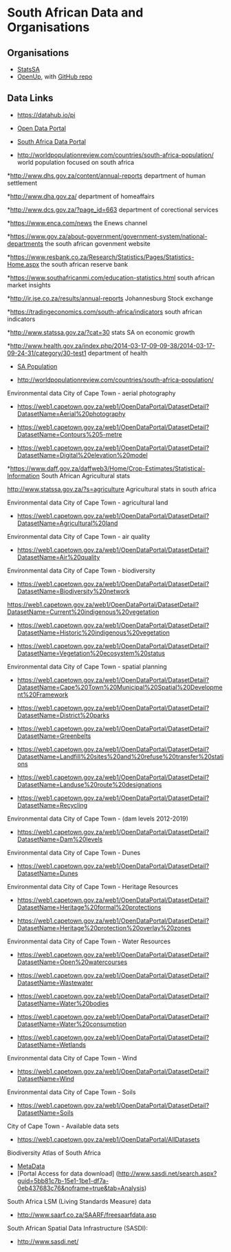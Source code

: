 
# South African Data and Organisations

## Organisations
* [StatsSA](http://superweb.statssa.gov.za/webapi)
* [OpenUp](https://openup.org.za/), with [GitHub repo](https://github.com/openupsa/)

## Data Links 
* https://datahub.io/pi

* [Open Data Portal](https://www.datafirst.uct.ac.za/dataportal/index.php/catalog/central)

* [South Africa Data Portal](http://southafrica.opendataforafrica.org/data)

* http://worldpopulationreview.com/countries/south-africa-population/ world population focused on south africa

*http://www.dhs.gov.za/content/annual-reports department of human settlement

*http://www.dha.gov.za/ department of homeaffairs

*http://www.dcs.gov.za/?page_id=663 department of corectional services

*https://www.enca.com/news the Enews channel

*https://www.gov.za/about-government/government-system/national-departments the south african govenment website

*https://www.resbank.co.za/Research/Statistics/Pages/Statistics-Home.aspx the south african reserve bank

*https://www.southafricanmi.com/education-statistics.html south african market insights

*http://ir.jse.co.za/results/annual-reports  Johannesburg Stock exchange 

*https://tradingeconomics.com/south-africa/indicators south african indicators

*http://www.statssa.gov.za/?cat=30 stats SA on economic growth

*http://www.health.gov.za/index.php/2014-03-17-09-09-38/2014-03-17-09-24-31/category/30-test1 department of health

* [SA Population](http://worldpopulationreview.com/countries/south-africa-population/)

* http://worldpopulationreview.com/countries/south-africa-population/

Environmental data City of Cape Town - aerial photography

* https://web1.capetown.gov.za/web1/OpenDataPortal/DatasetDetail?DatasetName=Aerial%20photography

* https://web1.capetown.gov.za/web1/OpenDataPortal/DatasetDetail?DatasetName=Contours%205-metre

* https://web1.capetown.gov.za/web1/OpenDataPortal/DatasetDetail?DatasetName=Digital%20elevation%20model

*https://www.daff.gov.za/daffweb3/Home/Crop-Estimates/Statistical-Information South African Agricultural stats


http://www.statssa.gov.za/?s=agriculture Agricultural stats in south africa

Environmental data City of Cape Town - agricultural land

* https://web1.capetown.gov.za/web1/OpenDataPortal/DatasetDetail?DatasetName=Agricultural%20land

Environmental data City of Cape Town - air quality

* https://web1.capetown.gov.za/web1/OpenDataPortal/DatasetDetail?DatasetName=Air%20quality

Environmental data City of Cape Town - biodiversity

* https://web1.capetown.gov.za/web1/OpenDataPortal/DatasetDetail?DatasetName=Biodiversity%20network

https://web1.capetown.gov.za/web1/OpenDataPortal/DatasetDetail?DatasetName=Current%20indigenous%20vegetation

* https://web1.capetown.gov.za/web1/OpenDataPortal/DatasetDetail?DatasetName=Historic%20indigenous%20vegetation

* https://web1.capetown.gov.za/web1/OpenDataPortal/DatasetDetail?DatasetName=Vegetation%20ecosystem%20status

Environmental data City of Cape Town - spatial planning

* https://web1.capetown.gov.za/web1/OpenDataPortal/DatasetDetail?DatasetName=Cape%20Town%20Municipal%20Spatial%20Development%20Framework

* https://web1.capetown.gov.za/web1/OpenDataPortal/DatasetDetail?DatasetName=District%20parks

* https://web1.capetown.gov.za/web1/OpenDataPortal/DatasetDetail?DatasetName=Greenbelts

* https://web1.capetown.gov.za/web1/OpenDataPortal/DatasetDetail?DatasetName=Landfill%20sites%20and%20refuse%20transfer%20stations

* https://web1.capetown.gov.za/web1/OpenDataPortal/DatasetDetail?DatasetName=Landuse%20route%20designations

* https://web1.capetown.gov.za/web1/OpenDataPortal/DatasetDetail?DatasetName=Recycling

Environmental data City of Cape Town - (dam levels 2012-2019)

* https://web1.capetown.gov.za/web1/OpenDataPortal/DatasetDetail?DatasetName=Dam%20levels

Environmental data City of Cape Town - Dunes

* https://web1.capetown.gov.za/web1/OpenDataPortal/DatasetDetail?DatasetName=Dunes

Environmental data City of Cape Town - Heritage Resources

* https://web1.capetown.gov.za/web1/OpenDataPortal/DatasetDetail?DatasetName=Heritage%20formal%20protections

* https://web1.capetown.gov.za/web1/OpenDataPortal/DatasetDetail?DatasetName=Heritage%20protection%20overlay%20zones

Environmental data City of Cape Town - Water Resources

* https://web1.capetown.gov.za/web1/OpenDataPortal/DatasetDetail?DatasetName=Open%20watercourses

* https://web1.capetown.gov.za/web1/OpenDataPortal/DatasetDetail?DatasetName=Wastewater

* https://web1.capetown.gov.za/web1/OpenDataPortal/DatasetDetail?DatasetName=Water%20bodies

* https://web1.capetown.gov.za/web1/OpenDataPortal/DatasetDetail?DatasetName=Water%20consumption

* https://web1.capetown.gov.za/web1/OpenDataPortal/DatasetDetail?DatasetName=Wetlands

Environmental data City of Cape Town - Wind

* https://web1.capetown.gov.za/web1/OpenDataPortal/DatasetDetail?DatasetName=Wind


Environmental data City of Cape Town - Soils

* https://web1.capetown.gov.za/web1/OpenDataPortal/DatasetDetail?DatasetName=Soils

City of Cape Town - Available data sets 

* https://web1.capetown.gov.za/web1/OpenDataPortal/AllDatasets

Biodiversity Atlas of South Africa

* [MetaData](https://bea.dirisa.org/resources)
* [Portal Access for data download] (http://www.sasdi.net/search.aspx?guid=5bb81c7b-15e1-1be1-df7a-0eb437683c76&noframe=true&tab=Analysis)

South Africa LSM (Living Standards Measure) data

* http://www.saarf.co.za/SAARF/freesaarfdata.asp

South African Spatial Data Infrastructure (SASDI):

* http://www.sasdi.net/

